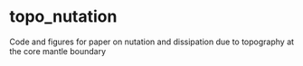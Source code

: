 # topo_nutation
Code and figures for paper on nutation and dissipation due to topography at the core mantle boundary
